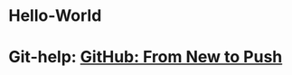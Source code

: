 # Hello-World

# Git-help: [GitHub: From New to Push](https://github.com/jackiekoon/Hello-World/wiki)
